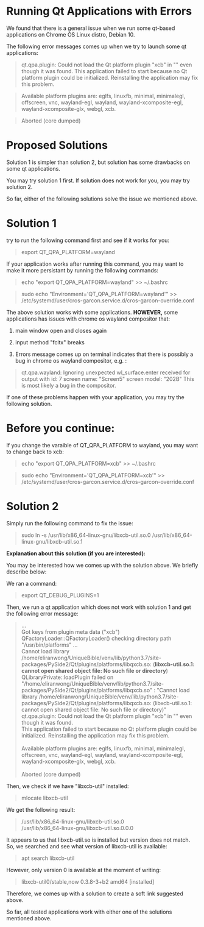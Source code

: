 # Running Qt Applications with Errors

We found that there is a general issue when we run some qt-based applications on Chrome OS Linux distro, Debian 10.

The following error messages comes up when we try to launch some qt applications:

> qt.qpa.plugin: Could not load the Qt platform plugin "xcb" in "" even though it was found.
> This application failed to start because no Qt platform plugin could be initialized. Reinstalling the application may fix this problem.

> Available platform plugins are: eglfs, linuxfb, minimal, minimalegl, offscreen, vnc, wayland-egl, wayland, wayland-xcomposite-egl, wayland-xcomposite-glx, webgl, xcb.

> Aborted (core dumped)

# Proposed Solutions

Solution 1 is simpler than solution 2, but solution has some drawbacks on some qt applications.

You may try solution 1 first.  If solution does not work for you, you may try solution 2.

So far, either of the following solutions solve the issue we mentioned above.

# Solution 1

try to run the following command first and see if it works for you:

> export QT_QPA_PLATFORM=wayland

If your application works after running this command, you may want to make it more persistant by running the following commands:

> echo "export QT_QPA_PLATFORM=wayland" >> ~/.bashrc

> sudo echo "Environment='QT_QPA_PLATFORM=wayland'" >> /etc/systemd/user/cros-garcon.service.d/cros-garcon-override.conf

The above solution works with some applications.  <b>HOWEVER,</b> some applications has issues with chrome os wayland compositor that:

1) main window open and closes again

2) input method "fcitx" breaks

3) Errors message comes up on terminal indicates that there is possibly a bug in chrome os wayland compositor, e.g. :

> qt.qpa.wayland: Ignoring unexpected wl_surface.enter received for output with id: 7 screen name: "Screen5" screen model: "202B" This is most likely a bug in the compositor.

If one of these problems happen with your application, you may try the following solution.

# Before you continue:

If you change the varaible of QT_QPA_PLATFORM to wayland, you may want to change back to xcb:

> echo "export QT_QPA_PLATFORM=xcb" >> ~/.bashrc

> sudo echo "Environment='QT_QPA_PLATFORM=xcb'" >> /etc/systemd/user/cros-garcon.service.d/cros-garcon-override.conf

# Solution 2

Simply run the following command to fix the issue:

> sudo ln -s /usr/lib/x86_64-linux-gnu/libxcb-util.so.0 /usr/lib/x86_64-linux-gnu/libxcb-util.so.1

<b>Explanation about this solution (if you are interested):</b>

You may be interested how we comes up with the solution above.  We briefly describe below:

We ran a command:

> export QT_DEBUG_PLUGINS=1

Then, we run a qt application which does not work with solution 1 and get the following error message:

> ...<br>
> Got keys from plugin meta data ("xcb")<br>
> QFactoryLoader::QFactoryLoader() checking directory path "/usr/bin/platforms" ...<br>
> Cannot load library /home/eliranwong/UniqueBible/venv/lib/python3.7/site-packages/PySide2/Qt/plugins/platforms/libqxcb.so: (<b>libxcb-util.so.1: cannot open shared object file: No such file or directory</b>)<br>
> QLibraryPrivate::loadPlugin failed on "/home/eliranwong/UniqueBible/venv/lib/python3.7/site-packages/PySide2/Qt/plugins/platforms/libqxcb.so" : "Cannot load library /home/eliranwong/UniqueBible/venv/lib/python3.7/site-packages/PySide2/Qt/plugins/platforms/libqxcb.so: (libxcb-util.so.1: cannot open shared object file: No such file or directory)"<br>
> qt.qpa.plugin: Could not load the Qt platform plugin "xcb" in "" even though it was found.<br>
> This application failed to start because no Qt platform plugin could be initialized. Reinstalling the application may fix this problem.<br>
> <br>
> Available platform plugins are: eglfs, linuxfb, minimal, minimalegl, offscreen, vnc, wayland-egl, wayland, wayland-xcomposite-egl, wayland-xcomposite-glx, webgl, xcb.<br>
> <br>
> Aborted (core dumped)<br>

Then, we check if we have "libxcb-util" installed:

> mlocate libxcb-util

We get the following result:

> /usr/lib/x86_64-linux-gnu/libxcb-util.so.0<br>
> /usr/lib/x86_64-linux-gnu/libxcb-util.so.0.0.0

It appears to us that libxcb-util.so is installed but version does not match.  So, we searched and see what version of libxcb-util is available:

> apt search libxcb-util

However, only version 0 is available at the moment of writing:

> libxcb-util0/stable,now 0.3.8-3+b2 amd64 [installed]

Therefore, we comes up with a solution to create a soft link suggested above.

So far, all tested applications work with either one of the solutions mentioned above.
